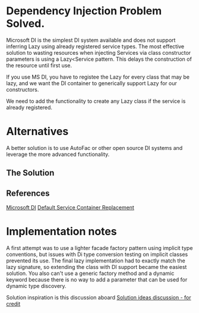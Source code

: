 ﻿
# Dependency Injection Problem Solved.
Microsoft DI is the simplest DI system available and does not support inferring Lazy<T> using already registered service types.
The most effective solution to wasting resources when injecting Services via class constructor parameters is using a Lazy<Service pattern.
This delays the construction of the resource until first use.

If you use MS DI, you have to registee the Lazy<T> for every class that may be lazy, and we want the DI container to generically support Lazy<T> for our constructors.

We need to add the functionality to create any Lazy<T> class if the service is already registered.
# Alternatives
A better solution is to use AutoFac or other open source DI systems and leverage the more advanced functionality.

## The Solution

## References

[Microsoft DI](https://learn.microsoft.com/en-us/dotnet/core/extensions/dependency-injection)
[Default Service Container Replacement](https://learn.microsoft.com/en-us/dotnet/core/extensions/dependency-injection-guidelines#default-service-container-replacement)

# Implementation notes
A first attempt was to use a lighter facade factory pattern using implicit type conventions, but issues with Di type conversion testing on implicit classes prevented its use.
The final lazy implementation had to exactly match the lazy<T> signature, so extending the class with DI support became the easiest solution.
You also can't use a generic factory method and a dynamic keyword because there is no way to add a parameter that can be used for dynamic type discovery.

Solution inspiration is this discussion aboard
[Solution ideas discussion - for credit](https://stackoverflow.com/questions/44934511/does-net-core-dependency-injection-support-lazyt)